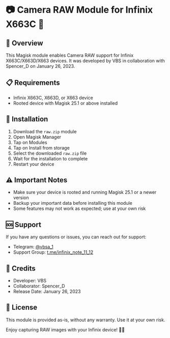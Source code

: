 # 📷 Camera RAW Module for Infinix X663C 📱

## 🌟 Overview

This Magisk module enables Camera RAW support for Infinix X663C/X663D/X663 devices. It was developed by VBS in collaboration with Spencer_D on January 26, 2023.

## 📋 Requirements

- Infinix X663C, X663D, or X663 device
- Rooted device with Magisk 25.1 or above installed

## 🚀 Installation

1. Download the `raw.zip` module
2. Open Magisk Manager
3. Tap on Modules
4. Tap on Install from storage
5. Select the downloaded `raw.zip` file
6. Wait for the installation to complete
7. Restart your device

## ⚠️ Important Notes

- Make sure your device is rooted and running Magisk 25.1 or a newer version
- Backup your important data before installing this module
- Some features may not work as expected; use at your own risk

## 🆘 Support

If you have any questions or issues, you can reach out for support:

- Telegram: [@vbsa_1](https://t.me/vbs_1)
- Support Group: [t.me/infinix_note_11_12](https://t.me/infinix_note_11_12)

## 👏 Credits

- Developer: VBS
- Collaborator: Spencer_D
- Release Date: January 26, 2023

## 📝 License

This module is provided as-is, without any warranty. Use it at your own risk.

Enjoy capturing RAW images with your Infinix device! 📸✨
